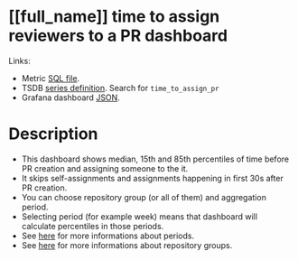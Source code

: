 <h1 id="dashboard-header">[[full_name]] time to assign reviewers to a PR dashboard</h1>
<p>Links:</p>
<ul>
<li>Metric <a href="https://github.com/cncf/devstats/blob/master/metrics/shared/time_to_assign_pr.sql" target="_blank">SQL file</a>.</li>
<li>TSDB <a href="https://github.com/cncf/devstats/blob/master/metrics/[[lower_unique]]/metrics.yaml" target="_blank">series definition</a>. Search for <code>time_to_assign_pr</code></li>
<li>Grafana dashboard <a href="https://github.com/cncf/devstats/blob/master/grafana/dashboards/[[lower_name]]/time-to-assign-reviewers-to-a-pr.json" target="_blank">JSON</a>.</li>
</ul>
<h1 id="description">Description</h1>
<ul>
<li>This dashboard shows median, 15th and 85th percentiles of time before PR creation and assigning someone to the it.</li>
<li>It skips self-assignments and assignments happening in first 30s after PR creation.</li>
<li>You can choose repository group (or all of them) and aggregation period.</li>
<li>Selecting period (for example week) means that dashboard will calculate percentiles in those periods.</li>
<li>See <a href="https://github.com/cncf/devstats/blob/master/docs/periods.md" target="_blank">here</a> for more informations about periods.</li>
<li>See <a href="https://github.com/cncf/devstats/blob/master/docs/repository_groups.md" target="_blank">here</a> for more informations about repository groups.</li>
</ul>
